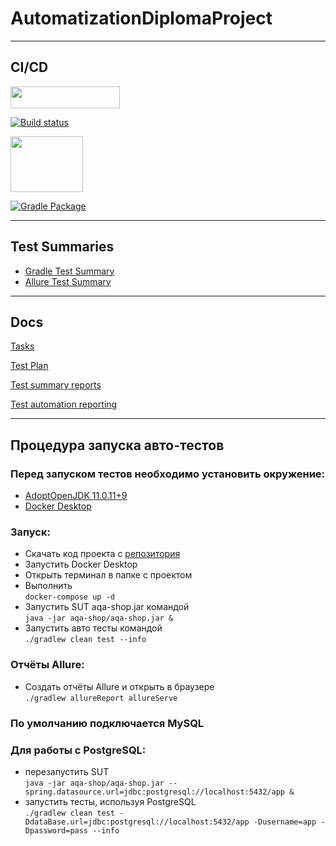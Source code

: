 # AutomatizationDiplomaProject
___
## CI/CD
[<img width="175" height="35" src="https://user-images.githubusercontent.com/47859608/125804325-a2f81782-9191-4400-b44b-3575b3cbe5ee.jpg" />](https://ci.appveyor.com/project/DoroshenkoDenis/automatizationdiplomaproject/branch/master)

[![Build status](https://ci.appveyor.com/api/projects/status/kur6hbmt73uwwlcs/branch/master?svg=true)](https://ci.appveyor.com/project/DoroshenkoDenis/automatizationdiplomaproject/branch/master)

[<img width="116" height="89" src="https://user-images.githubusercontent.com/47859608/125807916-bdcaa4bd-6165-4c56-ae3c-90102c961362.png" />](https://github.com/DoroshenkoDenis/AutomatizationDiplomaProject/actions/workflows/gradle-publish.yml)

[![Gradle Package](https://github.com/DoroshenkoDenis/AutomatizationDiplomaProject/actions/workflows/gradle-publish.yml/badge.svg)](https://github.com/DoroshenkoDenis/AutomatizationDiplomaProject/actions/workflows/gradle-publish.yml)
___
## Test Summaries
* [Gradle Test Summary](https://automatization-diploma-project-reports.vercel.app/)
* [Allure Test Summary](https://automatization-diploma-project-allure-test-summary.vercel.app/)
___
## Docs

[Tasks](https://github.com/netology-code/qa-diploma)

[Test Plan](https://github.com/DoroshenkoDenis/AutomatizationDiplomaProject/blob/master/Docs/TestPlan.md)

[Test summary reports](https://github.com/DoroshenkoDenis/AutomatizationDiplomaProject/blob/master/Docs/Report.md)

[Test automation reporting]()
___

## Процедура запуска авто-тестов

### Перед запуском тестов необходимо установить окружение:

* [AdoptOpenJDK 11.0.11+9](https://adoptopenjdk.net/index.html)
* [Docker Desktop](https://www.docker.com/products/docker-desktop)

### Запуск:

* Скачать код проекта с [репозитория](https://github.com/DoroshenkoDenis/AutomatizationDiplomaProject)
* Запустить Docker Desktop
* Открыть терминал в папке с проектом
* Выполнить  
  `docker-compose up -d`
* Запустить SUT aqa-shop.jar командой  
  `java -jar aqa-shop/aqa-shop.jar &`
* Запустить авто тесты командой  
  `./gradlew clean test --info`

### Отчёты Allure:
* Создать отчёты Allure и открыть в браузере   
  `./gradlew allureReport allureServe`

### По умолчанию подключается MySQL

### Для работы с PostgreSQL:

* перезапустить SUT  
  `java -jar aqa-shop/aqa-shop.jar --spring.datasource.url=jdbc:postgresql://localhost:5432/app &`
* запустить тесты, используя PostgreSQL  
  `./gradlew clean test -DdataBase.url=jdbc:postgresql://localhost:5432/app -Dusername=app -Dpassword=pass --info`

